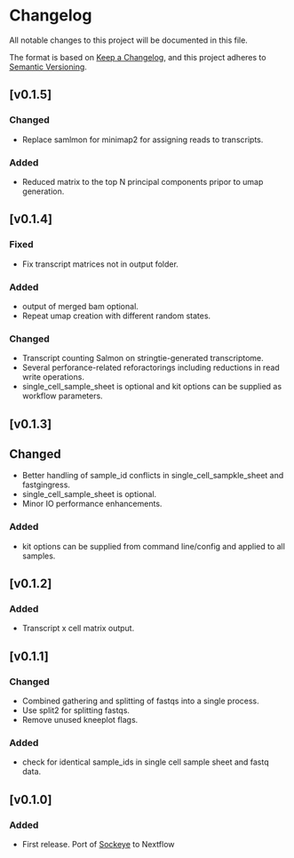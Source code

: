 # Changelog
All notable changes to this project will be documented in this file.

The format is based on [Keep a Changelog](https://keepachangelog.com/en/1.0.0/),
and this project adheres to [Semantic Versioning](https://semver.org/spec/v2.0.0.html).

## [v0.1.5]
### Changed
- Replace samlmon for minimap2 for assigning reads to transcripts.
### Added
- Reduced matrix to the top N principal components pripor to umap generation.

## [v0.1.4]
### Fixed
- Fix transcript matrices not in output folder.
### Added
- output of merged bam optional.
- Repeat umap creation with different random states.
### Changed 
- Transcript counting Salmon on stringtie-generated transcriptome.
- Several perforance-related reforactorings including reductions in read write operations. 
- single_cell_sample_sheet is optional and kit options can be supplied as workflow parameters.

## [v0.1.3]
## Changed
- Better handling of sample_id conflicts in single_cell_sampkle_sheet and fastgingress.
- single_cell_sample_sheet is optional.
- Minor IO performance enhancements.
### Added
- kit options can be supplied from command line/config and applied to all samples. 

## [v0.1.2]
### Added
- Transcript x cell matrix output.

## [v0.1.1]
### Changed
- Combined gathering and splitting of fastqs into a single process.
- Use split2 for splitting fastqs.
- Remove unused kneeplot flags.
### Added
- check for identical sample_ids in single cell sample sheet and fastq data.

## [v0.1.0]
### Added
- First release. Port of [Sockeye](https://github.com/nanoporetech/sockeye) to Nextflow


